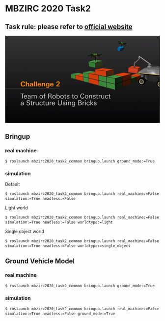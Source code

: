 # MBZIRC 2020 Task2
## Task rule: please refer to [official website](https://www.mbzirc.com/challenge/2020)

![task3](../images/task2.png)

## Bringup

### real machine
```
$ roslaunch mbzirc2020_task2_common bringup.launch ground_mode:=True
```

### simulation
Default
```
$ roslaunch mbzirc2020_task2_common bringup.launch real_machine:=False simulation:=True headless:=False
```

Light world
```
$ roslaunch mbzirc2020_task2_common bringup.launch real_machine:=False simulation:=True headless:=False worldtype:=light
```

Single object world
```
$ roslaunch mbzirc2020_task2_common bringup.launch real_machine:=False simulation:=True headless:=False worldtype:=single_object
```

## Ground Vehicle Model

### real machine
```
$ roslaunch mbzirc2020_task2_common bringup.launch ground_mode:=True
```

### simulation
```
$ roslaunch mbzirc2020_task2_common bringup.launch real_machine:=False simulation:=True headless:=False ground_mode:=True
```
